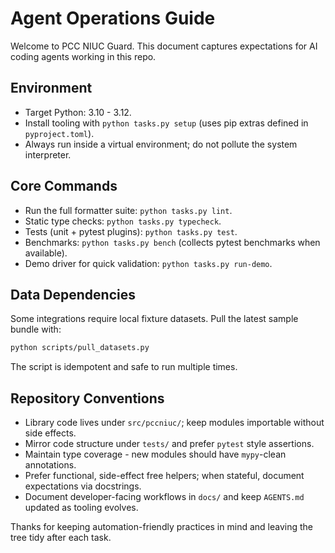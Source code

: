 # Agent Operations Guide

Welcome to PCC NIUC Guard. This document captures expectations for AI coding agents working in this repo.

## Environment

- Target Python: 3.10 - 3.12.
- Install tooling with `python tasks.py setup` (uses pip extras defined in `pyproject.toml`).
- Always run inside a virtual environment; do not pollute the system interpreter.

## Core Commands

- Run the full formatter suite: `python tasks.py lint`.
- Static type checks: `python tasks.py typecheck`.
- Tests (unit + pytest plugins): `python tasks.py test`.
- Benchmarks: `python tasks.py bench` (collects pytest benchmarks when available).
- Demo driver for quick validation: `python tasks.py run-demo`.

## Data Dependencies

Some integrations require local fixture datasets. Pull the latest sample bundle with:

```bash
python scripts/pull_datasets.py
```

The script is idempotent and safe to run multiple times.

## Repository Conventions

- Library code lives under `src/pccniuc/`; keep modules importable without side effects.
- Mirror code structure under `tests/` and prefer `pytest` style assertions.
- Maintain type coverage - new modules should have `mypy`-clean annotations.
- Prefer functional, side-effect free helpers; when stateful, document expectations via docstrings.
- Document developer-facing workflows in `docs/` and keep `AGENTS.md` updated as tooling evolves.

Thanks for keeping automation-friendly practices in mind and leaving the tree tidy after each task.
